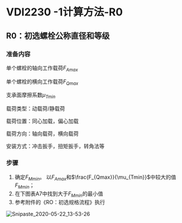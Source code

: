<script src="https://cdn.mathjax.org/mathjax/latest/MathJax.js?config=TeX-AMS-MML_HTMLorMML" type="text/javascript"></script> <script type="text/x-mathjax-config"> MathJax.Hub.Config({ tex2jax: { skipTags: ['script', 'noscript', 'style', 'textarea', 'pre'], inlineMath: [['$','$']] } }); </script>

# VDI2230 -1计算方法-R0

## R0：初选螺栓公称直径和等级

### 准备内容

单个螺栓的轴向工作载荷$F_{Amax}$

单个螺栓的横向工作载荷$F_{Qmax}$

支承面摩擦系数$\mu_{Tmin}$

载荷类型：动载荷/静载荷

载荷位置：同心加载，偏心加载

载荷方向：轴向载荷，横向载荷

安装方式：冲击扳手，扭矩扳手，转角法等

### 步骤

1. 确定$F_{Mmin}$。 以$F_{Amax}$和$\frac{F_{Qmax}}{\mu_{Tmin}}$中较大的值$F_{Mmin}$；
2. 在下图表A7中找到大于$F_{Mmin}$的最小值
3. 参考附件的《RO：初选规格流程》执行

![Snipaste_2020-05-22_13-53-26](https://picboard-1302362475.cos.ap-shanghai.myqcloud.com/pic/Snipaste_2020-05-22_13-53-26.png)
